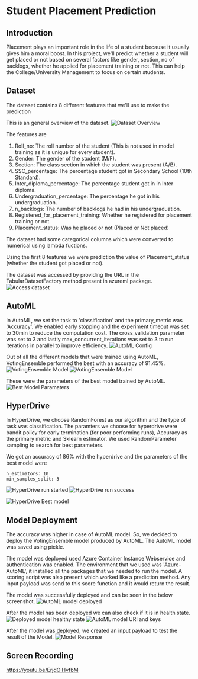 # Student Placement Prediction

## Introduction
Placement plays an important role in the life of a student because it usually gives him a moral boost. In this project, we'll predict whether a student will get placed or not based on several factors like gender, section, no of backlogs, whether he applied for placement training or not. This can help the College/University Management to focus on certain students.

## Dataset
The dataset contains 8 different features that we'll use to make the prediction

This is an general overview of the dataset.
![Dataset Overview](images/dataset_overview.PNG)

The features are
1. Roll_no: The roll number of the student (This is not used in model training as it is unique for every student). 
2. Gender: The gender of the student (M/F).
3. Section: The class section in which the student was present (A/B).
4. SSC_percentage: The percentage student got in Secondary School (10th Standard).
5. Inter_diploma_percentage: The percentage student got in in Inter diploma.
6. Undergraduation_percentage: The percentage he got in his undergraduation.
7. n_backlogs: The number of backlogs he had in his undergraduation.
8. Registered_for_placement_training: Whether he registered for placement training or not.
9. Placement_status: Was he placed or not (Placed or Not placed)

The dataset had some categorical columns which were converted to numerical using lambda fuctions.

Using the first 8 features we were prediction the value of Placement_status (whether the student got placed or not). 

The dataset was accessed by providing the URL in the TabularDatasetFactory method present in azureml package.
![Access dataset](images/accessing_dataset.PNG)

## AutoML
In AutoML, we set the task to 'classification' and the primary_metric was 'Accuracy'. We enabled early stopping and the experiment timeout was set to 30min to reduce the computation cost. The cross_validation parameter was set to 3 and lastly max_concurrent_iterations was set to 3 to run iterations in parallel to improve efficiency.
![AutoML Config](images/automl_config.PNG)

Out of all the different models that were trained using AutoML, VotingEnsemble performed the best with an accuracy of 91.45%.
![VotingEnsemble Model](images/automl_run_completed.PNG)
![VotingEnsemble Model](images/automl_best_model_ui.PNG)

These were the parameters of the best model trained by AutoML.
![Best Model Paramaters](images/automl_best_run_parameters.PNG)

## HyperDrive
In HyperDrive, we choose RandomForest as our algorithm and the type of task was classification. The paramters we choose for hyperdrive were bandit policy for early termination (for poor performing runs), Accuracy as the primary metric and Sklearn estimator. We used RandomParameter sampling to search for best parameters.

We got an accuracy of 86% with the hyperdrive and the parameters of the best model were
```
n_estimators: 10
min_samples_split: 3
```
![HyperDrive run started](images/hyperdrive_model_run.PNG)
![HyperDrive run success](images/hyperdrive_model_run_success.PNG)

![HyperDrive Best model](images/hyperdrive_best_model_2.PNG)

## Model Deployment
The accuracy was higher in case of AutoML model. So, we decided to deploy the VotingEnsemble model produced by AutoML. The AutoML model was saved using pickle.

The model was deployed used Azure Container Instance Webservice and authentication was enabled. The environment that we used was 'Azure-AutoML', it installed all the packages that we needed to run the model. A scoring script was also present which worked like a prediction method. Any input payload was send to this score function and it would return the result.

The model was successfully deployed and can be seen in the below screenshot.
![AutoML model deployed](images/automl_model_deployed.PNG) 

After the model has been deployed we can also check if it is in health state.
![Deployed model healthy state](images/deployment.PNG)
![AutoML model URI and keys](images/deployment_2.PNG)

After the model was deployed, we created an input payload to test the result of the Model.
![Model Response](images/automl_deploy_response.PNG)

## Screen Recording
https://youtu.be/ErjdOiHvfbM

